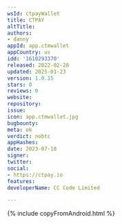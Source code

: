 ```yaml
---
wsId: ctpayWallet
title: CTPAY
altTitle: 
authors:
- danny
appId: app.ctmwallet
appCountry: us
idd: '1610293370'
released: 2022-02-28
updated: 2025-01-23
version: 1.0.15
stars: 0
reviews: 0
website: 
repository: 
issue: 
icon: app.ctmwallet.jpg
bugbounty: 
meta: ok
verdict: nobtc
appHashes: 
date: 2023-07-18
signer: 
twitter: 
social:
- https://ctpay.io
features: 
developerName: CC Code Limited

---
```


{% include copyFromAndroid.html %}
